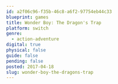```yaml
---
id: a2f06c96-f35b-46c8-a6f2-97754eb44c33
blueprint: games
title: Wonder Boy: The Dragon's Trap
platform: switch
genre:
  - action-adventure
digital: true
physical: false
guide: false
pending: false
posted: 2017-04-18
slug: wonder-boy-the-dragons-trap
---
```

